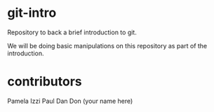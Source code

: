 # git-intro
Repository to back a brief introduction to git.

We will be doing basic manipulations on this repository as part of the introduction.

# contributors
Pamela
Izzi
Paul
Dan
Don
(your name here)